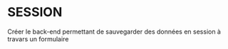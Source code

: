 # SESSION
Créer le back-end permettant de sauvegarder des données en session à travars un formulaire
